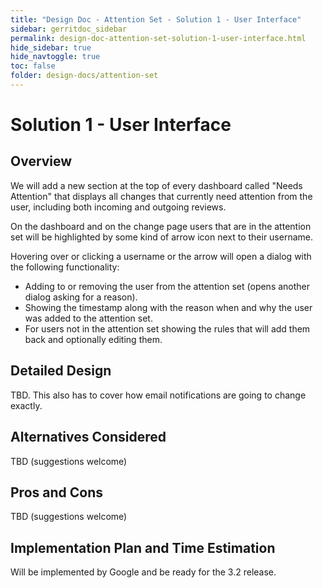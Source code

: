 ```yaml
---
title: "Design Doc - Attention Set - Solution 1 - User Interface"
sidebar: gerritdoc_sidebar
permalink: design-doc-attention-set-solution-1-user-interface.html
hide_sidebar: true
hide_navtoggle: true
toc: false
folder: design-docs/attention-set
---
```


# Solution 1 - User Interface

## <a id="overview">Overview

We will add a new section at the top of every dashboard called "Needs Attention" that displays all
changes that currently need attention from the user, including both incoming and outgoing reviews.

On the dashboard and on the change page users that are in the attention set will be highlighted by
some kind of arrow icon next to their username.

Hovering over or clicking a username or the arrow will open a dialog with the following
functionality:

*   Adding to or removing the user from the attention set (opens another dialog asking for a
    reason).
*   Showing the timestamp along with the reason when and why the user was added to the attention
    set.
*   For users not in the attention set showing the rules that will add them back and optionally
    editing them.

## <a id="detailed-design">Detailed Design

TBD. This also has to cover how email notifications are going to change exactly.

## <a id="alternatives-considered">Alternatives Considered

TBD (suggestions welcome)

## <a id="pros-and-cons">Pros and Cons

TBD (suggestions welcome)

## <a id="implementation">Implementation Plan and Time Estimation

Will be implemented by Google and be ready for the 3.2 release.
